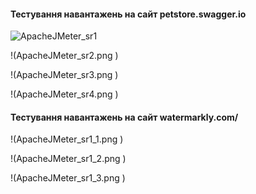 #### Тестування навантажень на сайт petstore.swagger.io
![ApacheJMeter_sr1](https://github.com/user-attachments/assets/0b9a038a-8ab8-4d70-b78e-d03e4b8e4a56)

!(ApacheJMeter_sr2.png )

!(ApacheJMeter_sr3.png )

!(ApacheJMeter_sr4.png )

#### Тестування навантажень на сайт watermarkly.com/
!(ApacheJMeter_sr1_1.png )

!(ApacheJMeter_sr1_2.png )

!(ApacheJMeter_sr1_3.png )
